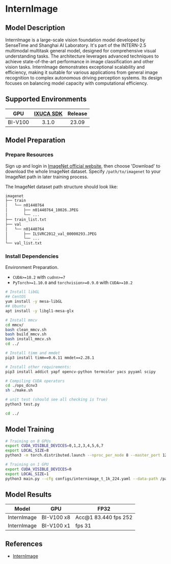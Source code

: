 # InternImage

## Model Description

InternImage is a large-scale vision foundation model developed by SenseTime and Shanghai AI Laboratory. It's part of the
INTERN-2.5 multimodal multitask general model, designed for comprehensive visual understanding tasks. The architecture
leverages advanced techniques to achieve state-of-the-art performance in image classification and other vision tasks.
InternImage demonstrates exceptional scalability and efficiency, making it suitable for various applications from
general image recognition to complex autonomous driving perception systems. Its design focuses on balancing model
capacity with computational efficiency.

## Supported Environments

| GPU    | [IXUCA SDK](https://gitee.com/deep-spark/deepspark#%E5%A4%A9%E6%95%B0%E6%99%BA%E7%AE%97%E8%BD%AF%E4%BB%B6%E6%A0%88-ixuca) | Release |
| :----: | :----: | :----: |
| BI-V100 | 3.1.0     |  23.09  |

## Model Preparation

### Prepare Resources

Sign up and login in [ImageNet official website](https://www.image-net.org/index.php), then choose 'Download' to
download the whole ImageNet dataset. Specify `/path/to/imagenet` to your ImageNet path in later training process.

The ImageNet dataset path structure should look like:

```bash
imagenet
├── train
│   └── n01440764
│       ├── n01440764_10026.JPEG
│       └── ...
├── train_list.txt
├── val
│   └── n01440764
│       ├── ILSVRC2012_val_00000293.JPEG
│       └── ...
└── val_list.txt
```

### Install Dependencies

Environment Preparation.

- `CUDA>=10.2` with `cudnn>=7`
- `PyTorch>=1.10.0` and `torchvision>=0.9.0` with `CUDA>=10.2`

```bash
# Install libGL
## CentOS
yum install -y mesa-libGL
## Ubuntu
apt install -y libgl1-mesa-glx

# Install mmcv
cd mmcv/
bash clean_mmcv.sh
bash build_mmcv.sh
bash install_mmcv.sh
cd ../

# Install timm and mmdet
pip3 install timm==0.6.11 mmdet==2.28.1

# Install other requirements:
pip3 install addict yapf opencv-python termcolor yacs pyyaml scipy

# Compiling CUDA operators
cd ./ops_dcnv3
sh ./make.sh

# unit test (should see all checking is True)
python3 test.py

cd ../
```

## Model Training

```bash
# Training on 8 GPUs
export CUDA_VISIBLE_DEVICES=0,1,2,3,4,5,6,7
export LOCAL_SIZE=8
python3 -m torch.distributed.launch --nproc_per_node 8 --master_port 12345  main.py --cfg configs/internimage_t_1k_224.yaml --data-path /path/to/imagenet

# Training on 1 GPU
export CUDA_VISIBLE_DEVICES=0
export LOCAL_SIZE=1
python3 main.py --cfg configs/internimage_t_1k_224.yaml --data-path /path/to/imagenet

```

## Model Results

| Model       | GPU        | FP32                     |
|-------------|------------|--------------------------|
| InternImage | BI-V100 x8 | Acc@1 83.440     fps 252 |
| InternImage | BI-V100 x1 | fps 31                   |

## References

- [InternImage](https://github.com/OpenGVLab/InternImage)
